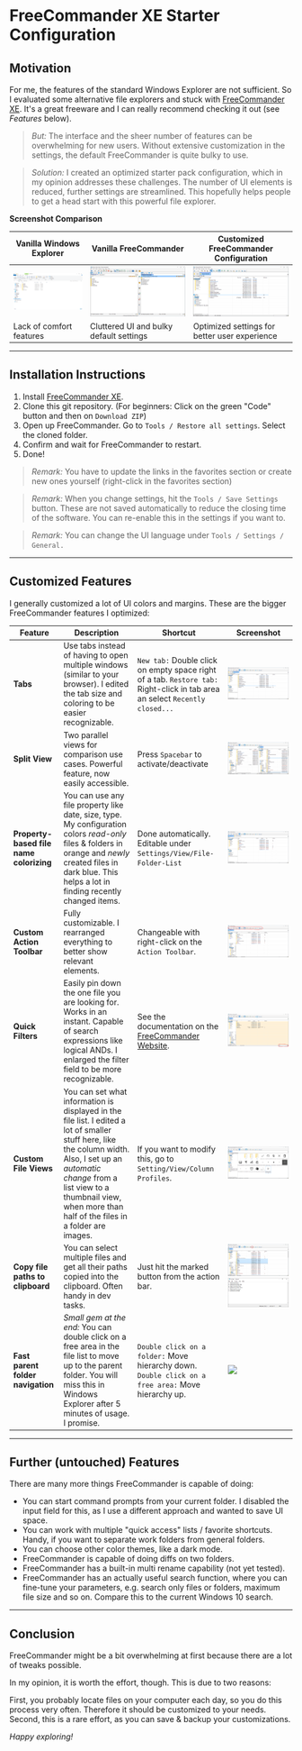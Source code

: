# FreeCommander XE Starter Configuration

## Motivation

For me, the features of the standard Windows Explorer are not sufficient. So I evaluated some alternative file explorers and stuck with [FreeCommander XE](https://freecommander.com/en/summary/). It's a great freeware and I can really recommend checking it out (see *Features* below).

>*But:* The interface and the sheer number of features can be overwhelming for new users. Without extensive customization in the settings, the default FreeCommander is quite bulky to use.

>*Solution:* I created an optimized starter pack configuration, which in my opinion addresses these challenges. The number of UI elements is reduced, further settings are streamlined.
This hopefully helps people to get a head start with this powerful file explorer.

**Screenshot Comparison**

Vanilla Windows Explorer | Vanilla FreeCommander | Customized FreeCommander Configuration
--- |--- |---
![Vanilla Windows Explorer](readme_images/winex1.PNG) | ![Vanilla FreeCommander](readme_images/fc1.PNG) | ![Customized FreeCommander Configuration](readme_images/fc2.PNG)
Lack of comfort features  | Cluttered UI and bulky default settings | Optimized settings for better user experience

----------


## Installation Instructions
1. Install [FreeCommander XE](https://freecommander.com/en/summary/).
1. Clone this git repository.
(For beginners: Click on the green "Code" button and then on `Download ZIP`)
1. Open up FreeCommander. Go to `Tools / Restore all settings`. Select the cloned folder.
1. Confirm and wait for FreeCommander to restart.
1. Done!

> *Remark:* You have to update the links in the favorites section or create new ones yourself (right-click in the favorites section) 

> *Remark:* When you change settings, hit the `Tools / Save Settings` button. These are not saved automatically to reduce the closing time of the software. You can re-enable this in the settings if you want to.

> *Remark:* You can change the UI language under `Tools / Settings / General.`

----------


## Customized Features

I generally customized a lot of UI colors and margins. These are the bigger FreeCommander features I optimized:

Feature | Description | Shortcut | Screenshot
--- | --- | --- | ---
**Tabs**  | Use tabs instead of having to open multiple windows (similar to your browser). I edited the tab size and coloring to be easier recognizable.  | `New tab:` Double click on empty space right of a tab. `Restore tab:` Right-click in tab area an select `Recently closed...` | ![](readme_images/fc2.PNG) 
**Split View**  | Two parallel views for comparison use cases. Powerful feature, now easily accessible. | Press `Spacebar` to activate/deactivate | ![](readme_images/fc5.PNG) 
**Property-based file name colorizing**  | You can use any file property like date, size, type. My configuration colors *read-only* files & folders in orange and *newly* created files in dark blue. This helps a lot in finding recently changed items.  | Done automatically. Editable under `Settings/View/File-Folder-List` | ![](readme_images/fc4.PNG) 
**Custom Action Toolbar**  | Fully customizable. I rearranged everything to better show relevant elements.  | Changeable with right-click on the `Action Toolbar`. | ![](readme_images/fc6.PNG) 
**Quick Filters**  | Easily pin down the one file you are looking for. Works in an instant. Capable of search expressions like logical ANDs. I enlarged the filter field to be more recognizable.  | See the documentation on the [FreeCommander Website](https://freecommander.com/fchelpxe/en/Quickfilter.html). | ![](readme_images/fc3.PNG) 
**Custom File Views**  | You can set what information is displayed in the file list. I edited a lot of smaller stuff here, like the column width. Also, I set up an *automatic change* from a list view to a thumbnail view, when more than half of the files in a folder are images.  | If you want to modify this, go to `Setting/View/Column Profiles`. | ![](readme_images/fc8.PNG) 
**Copy file paths to clipboard**  | You can select multiple files and get all their paths copied into the clipboard. Often handy in dev tasks.  | Just hit the marked button from the action bar. | ![](readme_images/fc7a.PNG) ![](readme_images/fc7b.PNG) 
**Fast parent folder navigation**  | *Small gem at the end:* You can double click on a free area in the file list to move up to the parent folder. You will miss this in Windows Explorer after 5 minutes of usage. I promise.  | `Double click on a folder:` Move hierarchy down. `Double click on a free area:` Move hierarchy up. | ![](https://i.pinimg.com/originals/df/98/da/df98da8cb74b9148c795d855bba96c79.png) 

----------

## Further (untouched) Features

There are many more things FreeCommander is capable of doing:

* You can start command prompts from your current folder. I disabled the input field for this, as I use a different approach and wanted to save UI space.
* You can work with multiple "quick access" lists / favorite shortcuts. Handy, if you want to separate work folders from general folders.
* You can choose other color themes, like a dark mode. 
* FreeCommander is capable of doing diffs on two folders.
* FreeCommander has a built-in multi rename capability (not yet tested).
* FreeCommander has an actually useful search function, where you can fine-tune your parameters, e.g. search only files or folders, maximum file size and so on. Compare this to the current Windows 10 search.

----------

## Conclusion

FreeCommander might be a bit overwhelming at first because there are a lot of tweaks possible. 

In my opinion, it is worth the effort, though. This is due to two reasons: 

First, you probably locate files on your computer each day, so you do this process very often. Therefore it should be customized to your needs. 
Second, this is a rare effort, as you can save & backup your customizations.

*Happy exploring!*

